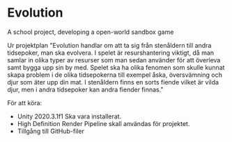 # Evolution
A school project, developing a open-world sandbox game


Ur projektplan "Evolution handlar om att ta sig från stenåldern till andra tidsepoker, man ska evolvera. I spelet är resurshantering viktigt, då man samlar in olika typer av resurser som man sedan använder för att överleva samt bygga upp sin by med. Spelet ska ha olika fenomen som skulle kunnat skapa problem i de olika tidsepokerna till exempel åska, översvämning och djur som äter upp din mat. I stenåldern finns en sorts fiende vilket är vilda djur, men i andra tidsepoker kan andra fiender finnas."


För att köra:

- Unity 2020.3.1f1 Ska vara installerat. 
- High Definition Render Pipeline skall användas för projektet.
- Tillgång till GitHub-filer 
